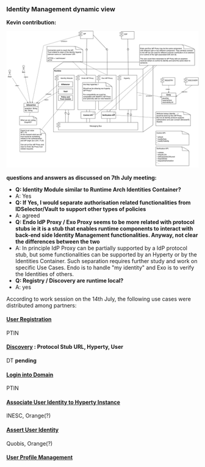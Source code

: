 ### Identity Management dynamic view

**Kevin contribution:**

![Kevin proposal](identity-kevin.png)

**questions and answers as discussed on 7th July meeting:**

* **Q: Identity Module similar to Runtime Arch Identities Container?**
* A: Yes
* **Q: If Yes, I would separate authorisation related functionalities from IDSelector/Vault to support other types of policies**
* A: agreed
* **Q: Endo IdP Proxy / Exo Proxy seems to be more related with protocol stubs ie it is a stub that enables runtime components to interact with back-end side Identity Management functionalities. Anyway, not clear the differences between the two**
* A: In principle IdP Proxy can be partially supported by a IdP protocol stub, but some functionalities can be supported by an Hyperty or by the Identities Container. Such separation requires further study and work on specific Use Cases. Endo is to handle "my identity" and Exo is to verify the Identities of others.
* **Q: Registry / Discovery are runtime local?**
* A: yes

According to work session on the 14th July, the following use cases were distributed among partners:

#### [User Registration](user-registration.md)

PTIN

#### [Discovery](discovery.md) : Protocol Stub URL, Hyperty, User

DT **pending**

#### [Login into Domain](domain-login.md)

PTIN


#### [Associate User Identity to Hyperty Instance](user-to-hyperty-binding.md)

INESC, Orange(?)

#### [Assert User Identity](user-identity-assertion.md)

Quobis, Orange(?) 

#### [User Profile Management](user-profile-management.md)

